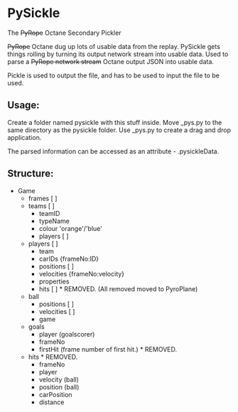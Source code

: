 # PySickle
The ~~PyRope~~ Octane Secondary Pickler

~~PyRope~~ Octane dug up lots of usable data from the replay. PySickle gets things rolling by turning its output network stream into usable data.
Used to parse a ~~PyRope network stream~~ Octane output JSON into usable data.

Pickle is used to output the file, and has to be used to input the file to be used.

## Usage:
Create a folder named pysickle with this stuff inside. Move _pys.py to the same directory as the pysickle folder. Use _pys.py to create a drag and drop application.

The parsed information can be accessed as an attribute - .pysickleData.

## Structure:
  * Game
    * frames [ ]
    * teams [ ]
      * teamID
      * typeName
      * colour 'orange'/'blue'
      * players [ ]
    * players [ ]
      * team 
      * carIDs {frameNo:ID}
      * positions [ ]
      * velocities {frameNo:velocity}
      * properties
      * hits [ ]    * REMOVED. (All removed moved to PyroPlane)
    * ball
      * positions [ ]
      * velocities [ ]
      * game
    * goals
      * player (goalscorer)
      * frameNo
      * firstHit (frame number of first hit.)    * REMOVED.
    * hits   * REMOVED.
      * frameNo
      * player
      * velocity (ball)
      * position (ball)
      * carPosition
      * distance 
